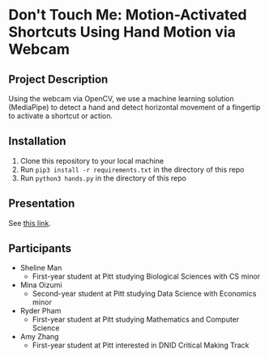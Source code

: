 # Don't Touch Me: Motion-Activated Shortcuts Using Hand Motion via Webcam

## Project Description
Using the webcam via OpenCV, we use a machine learning solution (MediaPipe) to detect a hand and detect horizontal movement of a fingertip to activate a shortcut or action.

## Installation
1. Clone this repository to your local machine
2. Run `pip3 install -r requirements.txt` in the directory of this repo
3. Run `python3 hands.py` in the directory of this repo

## Presentation

See [this link](https://docs.google.com/presentation/d/1cBaACA0gp1SQ001_vZ1TNCRxDQP3aGQ_iXBhalMpn4A/edit?usp=sharing).

## Participants

- Sheline Man
  - First-year student at Pitt studying Biological Sciences with CS minor
- Mina Oizumi
  - Second-year student at Pitt studying Data Science with Economics minor
- Ryder Pham
  - First-year student at Pitt studying Mathematics and Computer Science
- Amy Zhang
  - First-year student at Pitt interested in DNID Critical Making Track


